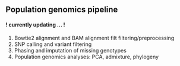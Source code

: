 ## Population genomics pipeline

#### ! currently  updating ... !

1. Bowtie2 alignment and BAM alignment filt filtering/preprocessing
2. SNP calling and variant filtering
3. Phasing and imputation of missing genotypes
4. Population genomics analyses: PCA, admixture, phylogeny
